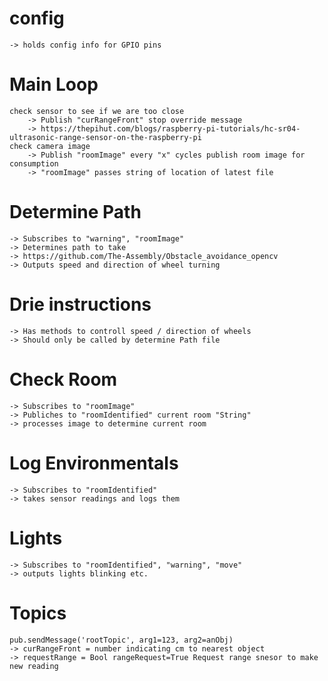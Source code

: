 # config
    -> holds config info for GPIO pins

# Main Loop
    check sensor to see if we are too close
        -> Publish "curRangeFront" stop override message
        -> https://thepihut.com/blogs/raspberry-pi-tutorials/hc-sr04-ultrasonic-range-sensor-on-the-raspberry-pi
    check camera image
        -> Publish "roomImage" every "x" cycles publish room image for consumption
        -> "roomImage" passes string of location of latest file

# Determine Path
    -> Subscribes to "warning", "roomImage"
    -> Determines path to take
    -> https://github.com/The-Assembly/Obstacle_avoidance_opencv
    -> Outputs speed and direction of wheel turning

# Drie instructions
    -> Has methods to controll speed / direction of wheels
    -> Should only be called by determine Path file

# Check Room
    -> Subscribes to "roomImage"
    -> Publiches to "roomIdentified" current room "String"
    -> processes image to determine current room

# Log Environmentals
    -> Subscribes to "roomIdentified"
    -> takes sensor readings and logs them

# Lights
    -> Subscribes to "roomIdentified", "warning", "move"
    -> outputs lights blinking etc.


# Topics
    pub.sendMessage('rootTopic', arg1=123, arg2=anObj)
    -> curRangeFront = number indicating cm to nearest object
    -> requestRange = Bool rangeRequest=True Request range snesor to make new reading